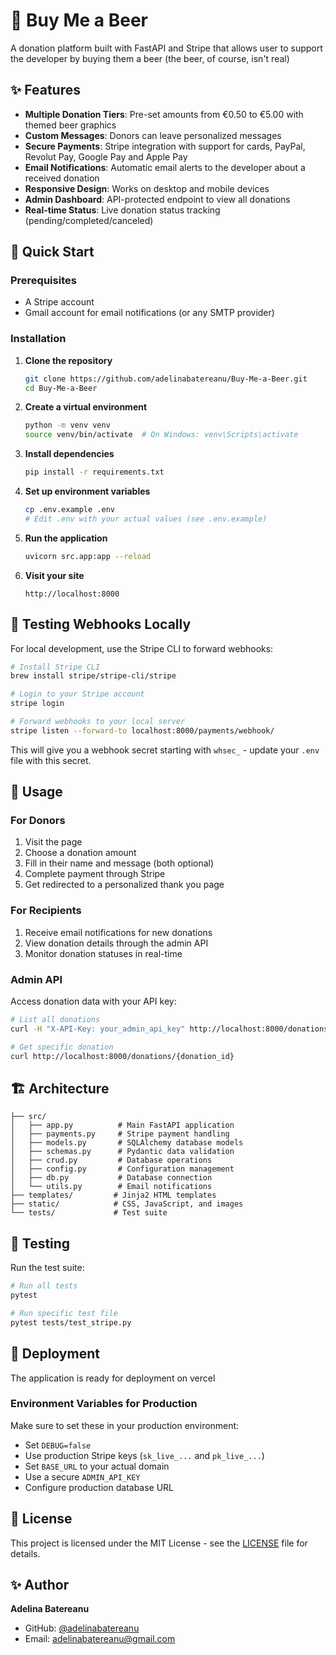 # 🍺 Buy Me a Beer

A donation platform built with FastAPI and Stripe that allows user to support the developer by buying them a beer (the beer, of course, isn't real)

## ✨ Features

- **Multiple Donation Tiers**: Pre-set amounts from €0.50 to €5.00 with themed beer graphics
- **Custom Messages**: Donors can leave personalized messages
- **Secure Payments**: Stripe integration with support for cards, PayPal, Revolut Pay, Google Pay and Apple Pay
- **Email Notifications**: Automatic email alerts to the developer about a received donation
- **Responsive Design**: Works on desktop and mobile devices
- **Admin Dashboard**: API-protected endpoint to view all donations
- **Real-time Status**: Live donation status tracking (pending/completed/canceled)

## 🚀 Quick Start

### Prerequisites

- A Stripe account
- Gmail account for email notifications (or any SMTP provider)

### Installation

1. **Clone the repository**

   ```bash
   git clone https://github.com/adelinabatereanu/Buy-Me-a-Beer.git
   cd Buy-Me-a-Beer
   ```

2. **Create a virtual environment**

   ```bash
   python -m venv venv
   source venv/bin/activate  # On Windows: venv\Scripts\activate
   ```

3. **Install dependencies**

   ```bash
   pip install -r requirements.txt
   ```

4. **Set up environment variables**

   ```bash
   cp .env.example .env
   # Edit .env with your actual values (see .env.example)
   ```

5. **Run the application**

   ```bash
   uvicorn src.app:app --reload
   ```

6. **Visit your site**

   ```
   http://localhost:8000
   ```

## 🧪 Testing Webhooks Locally

For local development, use the Stripe CLI to forward webhooks:

```bash
# Install Stripe CLI
brew install stripe/stripe-cli/stripe

# Login to your Stripe account
stripe login

# Forward webhooks to your local server
stripe listen --forward-to localhost:8000/payments/webhook/
```

This will give you a webhook secret starting with `whsec_` - update your `.env` file with this secret.

## 📱 Usage

### For Donors

1. Visit the page
2. Choose a donation amount
3. Fill in their name and message (both optional)
4. Complete payment through Stripe
5. Get redirected to a personalized thank you page

### For Recipients

1. Receive email notifications for new donations
2. View donation details through the admin API
3. Monitor donation statuses in real-time

### Admin API

Access donation data with your API key:

```bash
# List all donations
curl -H "X-API-Key: your_admin_api_key" http://localhost:8000/donations/

# Get specific donation
curl http://localhost:8000/donations/{donation_id}
```

## 🏗️ Architecture

```
├── src/
│   ├── app.py          # Main FastAPI application
│   ├── payments.py     # Stripe payment handling
│   ├── models.py       # SQLAlchemy database models
│   ├── schemas.py      # Pydantic data validation
│   ├── crud.py         # Database operations
│   ├── config.py       # Configuration management
│   ├── db.py           # Database connection
│   └── utils.py        # Email notifications
├── templates/         # Jinja2 HTML templates
├── static/            # CSS, JavaScript, and images
└── tests/             # Test suite
```

## 🧪 Testing

Run the test suite:

```bash
# Run all tests
pytest

# Run specific test file
pytest tests/test_stripe.py
```

## 🚀 Deployment

The application is ready for deployment on vercel

### Environment Variables for Production

Make sure to set these in your production environment:

- Set `DEBUG=false`
- Use production Stripe keys (`sk_live_...` and `pk_live_...`)
- Set `BASE_URL` to your actual domain
- Use a secure `ADMIN_API_KEY`
- Configure production database URL

## 📄 License

This project is licensed under the MIT License - see the [LICENSE](LICENSE) file for details.

## ✨ Author

**Adelina Batereanu**
- GitHub: [@adelinabatereanu](https://github.com/adelinabatereanu)
- Email: adelinabatereanu@gmail.com

